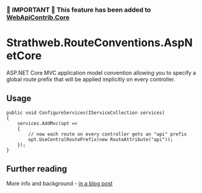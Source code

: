### 📢 IMPORTANT 📢 This feature has been added to [WebApiContrib.Core](https://github.com/WebApiContrib/WebAPIContrib.Core)

# Strathweb.RouteConventions.AspNetCore

ASP.NET Core MVC application model convention allowing you to specify a global route prefix that will be applied implicitly on every controller.

## Usage

    public void ConfigureServices(IServiceCollection services)
    {
        services.AddMvc(opt =>
        {
            // now each route on every controller gets an "api" prefix
            opt.UseCentralRoutePrefix(new RouteAttribute("api"));
        });
    }
    
## Further reading

More info and background - [in a blog post](http://www.strathweb.com/2016/06/global-route-prefix-with-asp-net-core-mvc-revisited/)
